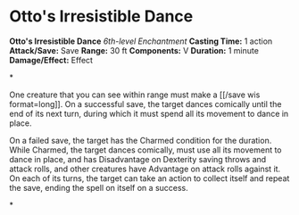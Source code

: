 # Otto's Irresistible Dance

**Otto's Irresistible Dance**
_6th-level Enchantment_
**Casting Time:** 1 action
**Attack/Save:** Save
**Range:** 30 ft
**Components:** V
**Duration:** 1 minute
**Damage/Effect:** Effect

*<p>One creature that you can see within range must make a [[/save wis format=long]]. On a successful save, the target dances comically until the end of its next turn, during which it must spend all its movement to dance in place.

On a failed save, the target has the Charmed condition for the duration. While Charmed, the target dances comically, must use all its movement to dance in place, and has Disadvantage on Dexterity saving throws and attack rolls, and other creatures have Advantage on attack rolls against it. On each of its turns, the target can take an action to collect itself and repeat the save, ending the spell on itself on a success.</p>*